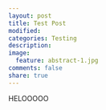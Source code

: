 ```yaml
---
layout: post
title: Test Post
modified:
categories: Testing
description:
image:
  feature: abstract-1.jpg
comments: false
share: true
---
```


HELOOOOO